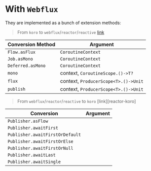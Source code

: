 # With `Webflux`

They are implemented as a bunch of extension methods:

>From `koro` to `webflux`/`reactor`/`reactive` [link][koro-reactor]

Conversion Method | Argument
---|---
`Flow.asFlux` | `CoroutineContext`
`Job.asMono` | `CoroutineContext`
`Deferred.asMono` | `CoroutineContext`
`mono` | context, `CoroutineScope.()->T?`
`flux` | context, `ProducerScope<T>.()->Unit`
`publish` | context, `ProducerScope<T>.()->Unit`


>From `webflux`/`reactor`/`reactive` to `koro` [link][reactor-koro]

Conversion | Argument
---|---
`Publisher.asFlow` |
`Publisher.awaitFirst` |
`Publisher.awaitFirstOrDefault` |
`Publisher.awaitFirstOrElse` |
`Publisher.awaitFirstOrNull` |
`Publisher.awaitLast` |
`Publisher.awaitSingle` |


[koro-reactor]: https://github.com/Kotlin/kotlinx.coroutines/blob/master/reactive/kotlinx-coroutines-reactor/README.md
[reactive-koro]: https://github.com/Kotlin/kotlinx.coroutines/tree/master/reactive/kotlinx-coroutines-reactive